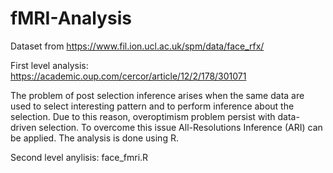 # fMRI-Analysis

Dataset from https://www.fil.ion.ucl.ac.uk/spm/data/face_rfx/

First level analysis: https://academic.oup.com/cercor/article/12/2/178/301071

The problem of post selection inference arises when the same data are used to select interesting pattern and to perform inference about the selection. Due to this reason, overoptimism problem persist with data-driven selection. To overcome this issue All-Resolutions Inference (ARI) can be applied.
The analysis is done using R.

Second level anylisis: face_fmri.R
